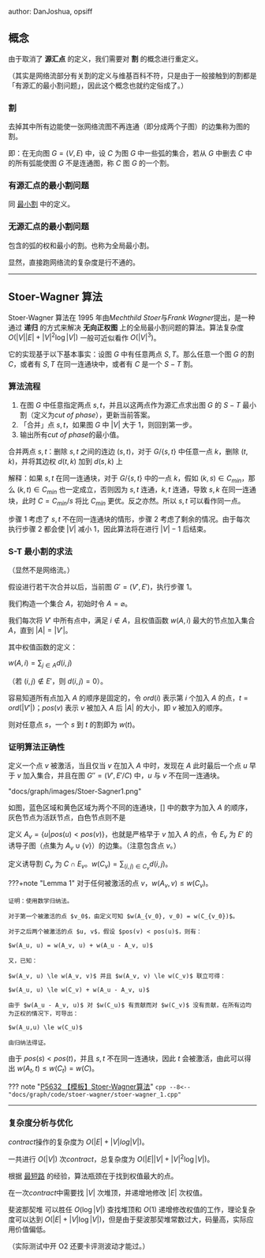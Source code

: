 author: DanJoshua, opsiff

## 概念

由于取消了 **源汇点** 的定义，我们需要对 **割** 的概念进行重定义。

（其实是网络流部分有关割的定义与维基百科不符，只是由于一般接触到的割都是「有源汇的最小割问题」，因此这个概念也就约定俗成了。）

### 割

去掉其中所有边能使一张网络流图不再连通（即分成两个子图）的边集称为图的割。

即：在无向图 $G = (V, E)$ 中，设 $C$ 为图 $G$ 中一些弧的集合，若从 $G$ 中删去 $C$ 中的所有弧能使图 $G$ 不是连通图，称 $C$ 图 $G$ 的一个割。

### 有源汇点的最小割问题

同 [最小割](./flow/min-cut.md) 中的定义。

### 无源汇点的最小割问题

包含的弧的权和最小的割。也称为全局最小割。

显然，直接跑网络流的复杂度是行不通的。

* * *

## Stoer-Wagner 算法

Stoer-Wagner 算法在 1995 年由*Mechthild Stoer*与*Frank Wagner*提出，是一种通过 **递归** 的方式来解决 **无向正权图** 上的全局最小割问题的算法。算法复杂度 $O(|V||E| + |V|^{2}\log|V|)$ 一般可近似看作 $O(|V|^3)$。

它的实现基于以下基本事实：设图 $G$ 中有任意两点 $S, T$。那么任意一个图 $G$ 的割 $C$，或者有 $S, T$ 在同一连通块中，或者有 $C$ 是一个 ${S-T}$ 割。

### 算法流程

1. 在图 $G$ 中任意指定两点 $s, t$，并且以这两点作为源汇点求出图 $G$ 的 $S-T$ 最小割（定义为*cut of phase*），更新当前答案。
2. 「合并」点 $s, t$，如果图 $G$ 中 $|V|$ 大于 $1$，则回到第一步。
3. 输出所有*cut of phase*的最小值。

合并两点 $s, t$：删除 $s, t$ 之间的连边 $(s, t)$，对于 $G/\{s, t\}$ 中任意一点 $k$，删除 $(t, k)$，并将其边权 $d(t, k)$ 加到 $d(s, k)$ 上

解释：如果 $s, t$ 在同一连通块，对于 $G/\{s, t\}$ 中的一点 $k$，假如 $(k, s) \in C_{min}$，那么 $(k, t) \in C_{min}$ 也一定成立，否则因为 $s, t$ 连通，$k, t$ 连通，导致 $s, k$ 在同一连通块，此时 $C = C_{min} / {s}$ 将比 $C_{min}$ 更优。反之亦然。所以 $s, t$ 可以看作同一点。

步骤 1 考虑了 $s,t$ 不在同一连通块的情形，步骤 2 考虑了剩余的情况。由于每次执行步骤 2 都会使 $|V|$ 减小 $1$，因此算法将在进行 $|V| - 1$ 后结束。

### S-T 最小割的求法

（显然不是网络流。）

假设进行若干次合并以后，当前图 $G'=(V', E')$，执行步骤 1。

我们构造一个集合 $A$，初始时令 $A = \varnothing$。

我们每次将 $V'$ 中所有点中，满足 $i \notin A$，且权值函数 $w(A, i)$ 最大的节点加入集合 $A$，直到 $|A| = |V'|$。

其中权值函数的定义：

$w(A, i) = \sum_{j \in A} d(i, j)$

（若 $(i, j) \notin E'$，则 $d(i, j) = 0$）。

容易知道所有点加入 $A$ 的顺序是固定的，令 $ord(i)$ 表示第 $i$ 个加入 $A$ 的点，$t = ord(|V'|)$；$pos(v)$ 表示 $v$ 被加入 $A$ 后 $|A|$ 的大小，即 $v$ 被加入的顺序。

则对任意点 $s$，一个 $s$ 到 $t$ 的割即为 $w(t)$。

### 证明算法正确性

定义一个点 $v$ 被激活，当且仅当 $v$ 在加入 $A$ 中时，发现在 $A$ 此时最后一个点 $u$ 早于 $v$ 加入集合，并且在图 $G'' = (V', E'/C)$ 中，$u$ 与 $v$ 不在同一连通块。

"docs/graph/images/Stoer-Sagner1.png"

如图，蓝色区域和黄色区域为两个不同的连通块，[] 中的数字为加入 $A$ 的顺序，灰色节点为活跃节点，白色节点则不是

定义 $A_v = \{u|pos(u) < pos(v)\}$，也就是严格早于 $v$ 加入 $A$ 的点，令 $E_v$ 为 $E'$ 的诱导子图（点集为 $A_v \cup\{v\}$）的边集。（注意包含点 $v$。）

定义诱导割 $C_v$ 为 $C \cap E_v$。$w(C_v) = \sum_{(i,j)\in C_v} d(i , j)$。

???+note "Lemma 1"
    对于任何被激活的点 $v$，$w(A_v, v) \le w(C_v)$。
    
    证明：使用数学归纳法。
    
    对于第一个被激活的点 $v_0$，由定义可知 $w(A_{v_0}, v_0) = w(C_{v_0})$。
    
    对于之后两个被激活的点 $u, v$，假设 $pos(v) < pos(u)$，则有：
    
    $w(A_u, u) = w(A_v, u) + w(A_u - A_v, u)$
    
    又，已知：
    
    $w(A_v, u) \le w(A_v, v)$ 并且 $w(A_v, v) \le w(C_v)$ 联立可得：
    
    $w(A_u, u) \le w(C_v) + w(A_u - A_v, u)$
    
    由于 $w(A_u - A_v, u)$ 对 $w(C_u)$ 有贡献而对 $w(C_v)$ 没有贡献，在所有边均为正权的情况下，可导出：
    
    $w(A_u,u) \le w(C_u)$
    
    由归纳法得证。

由于 $pos(s) < pos(t)$，并且 $s, t$ 不在同一连通块，因此 $t$ 会被激活，由此可以得出 $w(A_t, t) \le w(C_t) = w(C)$。

??? note "[P5632 【模板】Stoer-Wagner算法](https://www.luogu.com.cn/problem/P5632)"
    ```cpp
      --8<-- "docs/graph/code/stoer-wagner/stoer-wagner_1.cpp"
    ```

* * *

### 复杂度分析与优化

*contract*操作的复杂度为 $O(|E| + |V|log|V|)$。

一共进行 $O(|V|)$ 次*contract*，总复杂度为 $O(|E||V| + |V|^2\log|V|)$。

根据 [最短路](./shortest-path.md) 的经验，算法瓶颈在于找到权值最大的点。

在一次*contract*中需要找 $|V|$ 次堆顶，并递增地修改 $|E|$ 次权值。

斐波那契堆 可以胜任 $O(\log|V|)$ 查找堆顶和 $O(1)$ 递增修改权值的工作，理论复杂度可以达到 $O(|E| + |V|\log|V|)$，但是由于斐波那契堆常数过大，码量高，实际应用价值偏低。

（实际测试中开 O2 还要卡评测波动才能过。）
